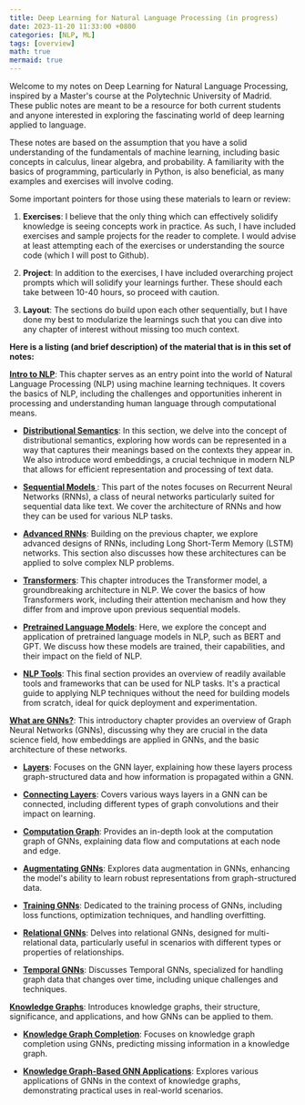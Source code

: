 ```yaml
---
title: Deep Learning for Natural Language Processing (in progress)
date: 2023-11-20 11:33:00 +0800
categories: [NLP, ML]
tags: [overview]
math: true
mermaid: true 
---
```



Welcome to my notes on Deep Learning for Natural Language Processing, inspired by a Master's course at the Polytechnic University of Madrid. These public notes are meant to be a resource for both current students and anyone interested in exploring the fascinating world of deep learning applied to language.

These notes are based on the assumption that you have a solid understanding of the fundamentals of machine learning, including basic concepts in calculus, linear algebra, and probability. A familiarity with the basics of programming, particularly in Python, is also beneficial, as many examples and exercises will involve coding.

Some important pointers for those using these materials to learn or review:

1. **Exercises**: I believe that the only thing which can effectively solidify knowledge is seeing concepts work in practice. As such, I have included exercises and sample projects for the reader to complete. I would advise at least attempting each of the exercises or understanding the source code (which I will post to Github).

2. **Project**: In addition to the exercises, I have included overarching project prompts which will solidify your learnings further. These should each take between 10-40 hours, so proceed with caution.

3. **Layout**: The sections do build upon each other sequentially, but I have done my best to modularize the learnings such that you can dive into any chapter of interest without missing too much context.



**Here is a listing (and brief description) of the material that is in this set of notes:**

 **[Intro to NLP](https://google.com)**: This chapter serves as an entry point into the world of Natural Language Processing (NLP) using machine learning techniques. It covers the basics of NLP, including the challenges and opportunities inherent in processing and understanding human language through computational means.

*  **[Distributional Semantics](http://localhost:4000/posts/distributional-semantics)**: In this section, we delve into the concept of distributional semantics, exploring how words can be represented in a way that captures their meanings based on the contexts they appear in. We also introduce word embeddings, a crucial technique in modern NLP that allows for efficient representation and processing of text data.

* **[Sequential Models ]()**: This part of the notes focuses on Recurrent Neural Networks (RNNs), a class of neural networks particularly suited for sequential data like text. We cover the architecture of RNNs and how they can be used for various NLP tasks.

* **[Advanced RNNs]()**: Building on the previous chapter, we explore advanced designs of RNNs, including Long Short-Term Memory (LSTM) networks. This section also discusses how these architectures can be applied to solve complex NLP problems.

* **[Transformers]()**: This chapter introduces the Transformer model, a groundbreaking architecture in NLP. We cover the basics of how Transformers work, including their attention mechanism and how they differ from and improve upon previous sequential models.

* **[Pretrained Language Models]()**: Here, we explore the concept and application of pretrained language models in NLP, such as BERT and GPT. We discuss how these models are trained, their capabilities, and their impact on the field of NLP.

* **[NLP Tools]()**: This final section provides an overview of readily available tools and frameworks that can be used for NLP tasks. It's a practical guide to applying NLP techniques without the need for building models from scratch, ideal for quick deployment and experimentation.




 **[What are GNNs?](http://localhost:4000/posts/gnns)**: This introductory chapter provides an overview of Graph Neural Networks (GNNs), discussing why they are crucial in the data science field, how embeddings are applied in GNNs, and the basic architecture of these networks.

* **[Layers]()**: Focuses on the GNN layer, explaining how these layers process graph-structured data and how information is propagated within a GNN.

* **[Connecting Layers]()**: Covers various ways layers in a GNN can be connected, including different types of graph convolutions and their impact on learning.

* **[Computation Graph]()**: Provides an in-depth look at the computation graph of GNNs, explaining data flow and computations at each node and edge.

* **[Augmentating GNNs]()**: Explores data augmentation in GNNs, enhancing the model's ability to learn robust representations from graph-structured data.

* **[Training GNNs]()**: Dedicated to the training process of GNNs, including loss functions, optimization techniques, and handling overfitting.

* **[Relational GNNs]()**: Delves into relational GNNs, designed for multi-relational data, particularly useful in scenarios with different types or properties of relationships.

* **[Temporal GNNs]()**: Discusses Temporal GNNs, specialized for handling graph data that changes over time, including unique challenges and techniques.


**[Knowledge Graphs]()**: Introduces knowledge graphs, their structure, significance, and applications, and how GNNs can be applied to them.

* **[Knowledge Graph Completion]()**: Focuses on knowledge graph completion using GNNs, predicting missing information in a knowledge graph.

* **[Knowledge Graph-Based GNN Applications]()**: Explores various applications of GNNs in the context of knowledge graphs, demonstrating practical uses in real-world scenarios.

